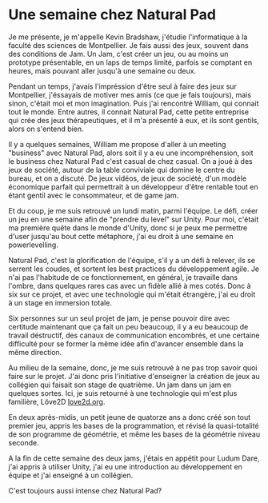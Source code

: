 Une semaine chez Natural Pad
============================

Je me présente, je m'appelle Kevin Bradshaw, j'étudie l'informatique à la faculté des sciences de Montpellier. Je fais aussi des jeux, souvent dans des conditions de Jam. Un Jam, c'est créer un jeu, ou au moins un prototype présentable, en un laps de temps limité, parfois se comptant en heures, mais pouvant aller jusqu'à une semaine ou deux.

Pendant un temps, j'avais l'impréssion d'être seul à faire des jeux sur Montpellier, j'éssayais de motiver mes amis (ce que je fais toujours), mais sinon, c'était moi et mon imagination. Puis j'ai rencontré William, qui connait tout le monde. Entre autres, il connait Natural Pad, cette petite entreprise qui crée des jeux thérapeutiques, et il m'a présenté à eux, et ils sont gentils, alors on s'entend bien.

Il y a quelques semaines, William me propose d'aller à un meeting "business" avec Natural Pad, alors soit il y a eu une incompréhension, soit le business chez Natural Pad c'est casual de chez casual. On a joué à des jeux de société, autour de la table conviviale qui domine le centre du bureau, et on a discuté. De jeux vidéos, de jeux de société, d'un modèle économique parfait qui permettrait à un développeur d'être rentable tout en étant gentil avec le consommateur, et de game jam.

Et du coup, je me suis retrouvé un lundi matin, parmi l'équipe. Le défi, créer un jeu en une semaine afin de "prendre du level" sur Unity. Pour moi, c'était ma première quête dans le monde d'Unity, donc si je peux me permettre d'user jusqu'au bout cette métaphore, j'ai eu droit à une semaine en powerlevelling.

Natural Pad, c'est la glorification de l'équipe, s'il y a un défi à relever, ils se serrent les coudes, et sortent les best practices du développement agile. Je n'ai pas l'habitude de ce fonctionnement, en général, je travaille dans l'ombre, dans quelques rares cas avec un fidèle allié à mes cotés. Donc à six sur ce projet, et avec une technologie qui m'était étrangère, j'ai eu droit à un stage en immersion totale.

Six personnes sur un seul projet de jam, je pense pouvoir dire avec certitude maintenant que ça fait un peu beaucoup, il y a eu beaucoup de travail déstructif, des canaux de communication encombrés, et une certaine difficulté pour se former la même idée afin d'avancer ensemble dans la même direction.

Au milieu de la semaine, donc, je me suis retrouvé à ne pas trop savoir quoi faire sur le projet. J'ai donc pris l'initiative d'enseigner la création de jeux au collégien qui faisait son stage de quatrième. Un jam dans un jam en quelques sortes. Ici, je suis retourné à une technologie qui m'est plus familière, Löve2D [love2d.org][1].

En deux après-midis, un petit jeune de quatorze ans a donc créé son tout premier jeu, appris les bases de la programmation, et révisé la quasi-totalité de son programme de géométrie, et même les bases de la géométrie niveau seconde.

A la fin de cette semaine des deux jams, j'étais en appétit pour Ludum Dare, j'ai appris à utiliser Unity, j'ai eu une introduction au développement en équipe et j'ai enseigné à un collégien.

C'est toujours aussi intense chez Natural Pad?



[1]: http://www.love2d.org/ "LÖVE - Free 2D Game Engine"
